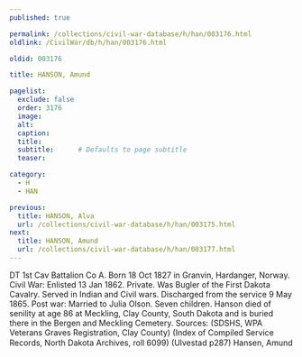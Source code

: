 ```yaml
---
published: true

permalink: /collections/civil-war-database/h/han/003176.html
oldlink: /CivilWar/db/h/han/003176.html

oldid: 003176

title: HANSON, Amund

pagelist:
  exclude: false
  order: 3176
  image: 
  alt:
  caption:
  title:
  subtitle:      # Defaults to page subtitle
  teaser:

category: 
  - H 
  - HAN

previous:
  title: HANSON, Alva
  url: /collections/civil-war-database/h/han/003175.html  
next:
  title: HANSON, Amund
  url: /collections/civil-war-database/h/han/003177.html   
---
```

DT 1st Cav Battalion Co A. Born 18 Oct 1827 in Granvin, Hardanger, Norway. Civil War: Enlisted 13 Jan 1862. Private. Was Bugler of the First Dakota Cavalry. Served in Indian and Civil wars. Discharged from the service 9 May 1865. Post war: Married to Julia Olson. Seven children. Hanson died of senility at age 86 at Meckling, Clay County, South Dakota and is buried there in the Bergen and Meckling Cemetery. Sources: (SDSHS, WPA Veterans Graves Registration, Clay County) (Index of Compiled Service Records, North Dakota Archives, roll 6099) (Ulvestad p287) &#147;Hansen, Amund&#148;